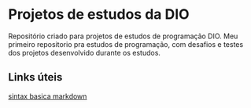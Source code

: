 # Projetos de estudos da DIO
Repositório criado para projetos de estudos de programação DIO.
Meu primeiro repositorio pra estudos de programação, com desafios e testes dos projetos desenvolvido durante os estudos.

## Links úteis

[sintax basica markdown](https://www.markdownguide.org/basic-syntax/)
